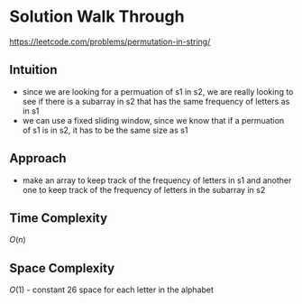 # Solution Walk Through
https://leetcode.com/problems/permutation-in-string/

## Intuition
- since we are looking for a permuation of s1 in s2, we are really looking to see if there is a subarray in s2 that has the same frequency of letters as in s1
- we can use a fixed sliding window, since we know that if a permuation of s1 is in s2, it has to be the same size as s1

## Approach
- make an array to keep track of the frequency of letters in s1 and another one to keep track of the frequency of letters in the subarray in s2

## Time Complexity
$O(n)$

## Space Complexity
$O(1)$ - constant 26 space for each letter in the alphabet



